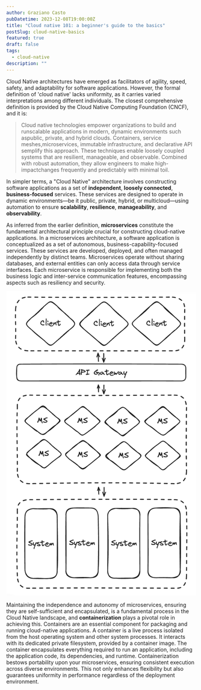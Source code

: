 ```yaml
---
author: Graziano Casto
pubDatetime: 2023-12-08T19:00:00Z
title: "Cloud native 101: a beginner's guide to the basics"
postSlug: cloud-native-basics
featured: true
draft: false
tags:
  - cloud-native
description: ""
---
```


Cloud Native architectures have emerged as facilitators of agility, speed, safety, and adaptability for software applications. However, the formal definition of 'cloud native' lacks uniformity, as it carries varied interpretations among different individuals. The closest comprehensive definition is provided by the Cloud Native Computing Foundation (CNCF), and it is:

> Cloud native technologies empower organizations to build and runscalable applications in modern, dynamic environments such aspublic, private, and hybrid clouds. Containers, service meshes,microservices, immutable infrastructure, and declarative API semplify this approach. These techniques enable loosely coupled systems that are resilient, manageable, and observable. Combined with robust automation, they allow engineers to make high-impactchanges frequently and predictably with minimal toil.

In simpler terms, a "Cloud Native" architecture involves constructing software applications as a set of **independent**, **loosely connected**, **business-focused** services. These services are designed to operate in dynamic environments—be it public, private, hybrid, or multicloud—using automation to ensure **scalability**, **resilience**, **manageability**, and **observability**.

As inferred from the earlier definition, **microservices** constitute the fundamental architectural principle crucial for constructing cloud-native applications. In a microservices architecture, a software application is conceptualized as a set of autonomous, business-capability-focused services. These services are developed, deployed, and often managed independently by distinct teams. Microservices operate without sharing databases, and external entities can only access data through service interfaces. Each microservice is responsible for implementing both the business logic and inter-service communication features, encompassing aspects such as resiliency and security.

![ms-architecture](../../assets/images/ms-architecture.png)

Maintaining the independence and autonomy of microservices, ensuring they are self-sufficient and encapsulated, is a fundamental process in the Cloud Native landscape, and **containerization** plays a pivotal role in achieving this. Containers are an essential component for packaging and running cloud-native applications.
A container is a live process isolated from the host operating system and other system processes. It interacts with its dedicated private filesystem, provided by a container image. The container encapsulates everything required to run an application, including the application code, its dependencies, and runtime.
Containerization bestows portability upon your microservices, ensuring consistent execution across diverse environments. This not only enhances flexibility but also guarantees uniformity in performance regardless of the deployment environment.
